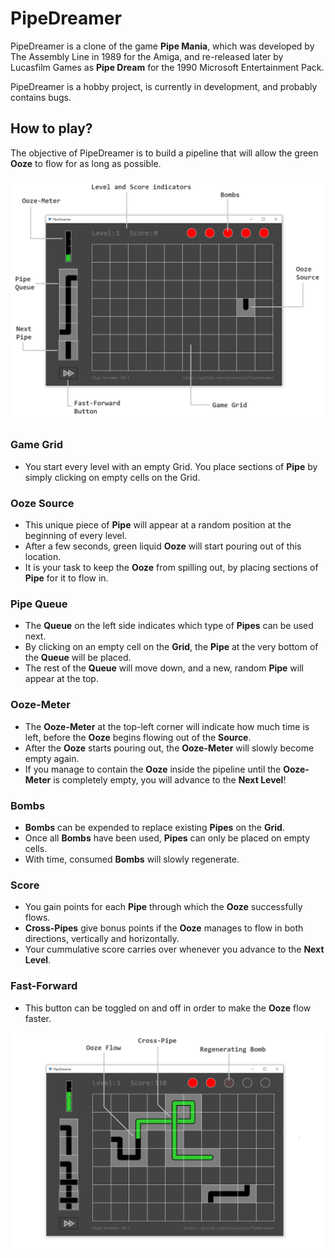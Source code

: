# PipeDreamer

PipeDreamer is a clone of the game **Pipe Mania**, which was developed by The Assembly Line in 1989 for the Amiga, and re-released later by Lucasfilm Games as **Pipe Dream** for the 1990 Microsoft Entertainment Pack.

PipeDreamer is a hobby project, is currently in development, and probably contains bugs.

## How to play?

The objective of PipeDreamer is to build a pipeline that will allow the green **Ooze** to flow for as long as possible.

![GuiAnnotated3.png](Images/GuiAnnotated3.png "Game GUI overview")

### Game Grid

* You start every level with an empty Grid. You place sections of **Pipe** by simply clicking on empty cells on the Grid.

### Ooze Source

* This unique piece of **Pipe** will appear at a random position at the beginning of every level. 
* After a few seconds, green liquid **Ooze** will start pouring out of this location.
* It is your task to keep the **Ooze** from spilling out, by placing sections of **Pipe** for it to flow in.

### Pipe Queue

* The **Queue** on the left side indicates which type of **Pipes** can be used next.
* By clicking on an empty cell on the **Grid**, the **Pipe** at the very bottom of the **Queue** will be placed. 
* The rest of the **Queue** will move down, and a new, random **Pipe** will appear at the top.

### Ooze-Meter

* The **Ooze-Meter** at the top-left corner will indicate how much time is left, before the **Ooze** begins flowing out of the **Source**.
* After the **Ooze** starts pouring out, the **Ooze-Meter** will slowly become empty again.
* If you manage to contain the **Ooze** inside the pipeline until the **Ooze-Meter** is completely empty, you will advance to the **Next Level**!

### Bombs

* **Bombs** can be expended to replace existing **Pipes** on the **Grid**.
* Once all **Bombs** have been used, **Pipes** can only be placed on empty cells.
* With time, consumed **Bombs** will slowly regenerate.

### Score

* You gain points for each **Pipe** through which the **Ooze** successfully flows.
* **Cross-Pipes** give bonus points if the **Ooze** manages to flow in both directions, vertically and horizontally.
* Your cummulative score carries over whenever you advance to the **Next Level**.

### Fast-Forward

* This button can be toggled on and off in order to make the **Ooze** flow faster.

![GuiAnnotated4.png](Images/GuiAnnotated4.png "Progress GUI overview")

